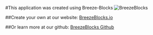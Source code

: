 #This application was created using Breeze-Blocks
<img src="http://i.imgur.com/Mx6Glyv.png" title="BreezeBlocks" alt="BreezeBlocks">

##Create your own at our website:
<a href="http://breezeblocks.io">BreezeBlocks.io</a>

##Or learn more at our github:
<a href="https://github.com/christianevans214/DrandAndDrop">BreezeBlocks Github</a>

